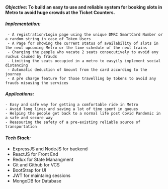 #### ***Objective:*** To build an easy to use and reliable system for booking slots in Metro to avoid huge crowds at the Ticket Counters.
#### ***Implementation:***
	 - A registration/Login page using the unique DMRC SmartCard Number or a random string in case of Token Users
	 - A Page for showing the current status of availability of slots in the next upcoming Metro or the time schedule of the next trains
	 - Charging the people who vacate 2 seats consecutively to avoid any ruckus caused by frauds
	 - Limiting the seats occupied in a metro to easyily implement social distancing
	 - Automatic deduction of Amount from the card according to the journey
	 - A pre charge feature for those travelling by tokens to avoid any frauds misusing the services

#### ***Applications:***
	- Easy and safe way for getting a comfortable ride in Metro
	- Avoid long lines and saving a lot of time spent in queues
	- Helping the people get back to a normal life post Covid Pandemic in a safe and secure way
	- Reassuring the safety of a pre-existing reliable source of transportation

#### ***Tech Stack:***
 - ExpressJS and NodeJS for backend
 - ReactJS for Front End
 - Redux for State Manangment
 - Git and Github for VCS
 - BootStrap for UI
 - JWT for maintaing sessions
 - MongoDB for Database